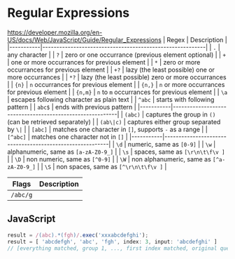 # Regular Expressions
https://developer.mozilla.org/en-US/docs/Web/JavaScript/Guide/Regular_Expressions
| Regex     | Description                                              |
|-----------|----------------------------------------------------------|
| `.`       | any character                                            |
| `?`       | zero or one occurrance (previous element optional)       |
| `+`       | one or more occurrances for previous element             |
| `*`       | zero or more occurrances for previous element            |
| `+?`      | lazy (the least possible) one or more occurrances        |
| `*?`      | lazy (the least possible) zero or more occurrances       |
| `{n}`     | `n` occurrances for previous element                     |
| `{n,}`    | `n` or more occurrances for previous element             |
| `{n,m}`   | `n` to `m` occurrances for previous element              |
| `\a`      | escapes following character as plain text                |
| `^abc`    | starts with following pattern                            |
| `abc$`    | ends with previous pattern                               |
|-----------|----------------------------------------------------------|
| `(abc)`   | captures the group in `()` (can be retrieved separately) |
| `(ab\|c)` | captures either group separated by `\|`                  |
| `[abc]`   | matches one character in `[]`, supports `-` as a range   |
| `[^abc]`  | matches one character not in `[]`                        |
|-----------|----------------------------------------------------------|
| `\d`      | numeric, same as `[0-9]`                                 |
| `\w`      | alphanumeric, same as `[a-zA-Z0-9_]`                     |
| `\s`      | spaces, same as `[\r\n\t\f\v ]`                          |
| `\D`      | non numeric, same as `[^0-9]`                            |
| `\W`      | non alphanumeric, same as `[^a-zA-Z0-9_]`                |
| `\S`      | non spaces, same as `[^\r\n\t\f\v ]`                     |


| Flags    | Description |
|----------|-------------|
| `/abc/g` |             |

## JavaScript
```javascript
result = /(abc).*(fgh)/.exec('xxxabcdefghi');
result = [ 'abcdefgh', 'abc', 'fgh', index: 3, input: 'abcdefghi' ]
// [everything matched, group 1, ..., first index matched, original query]
```

